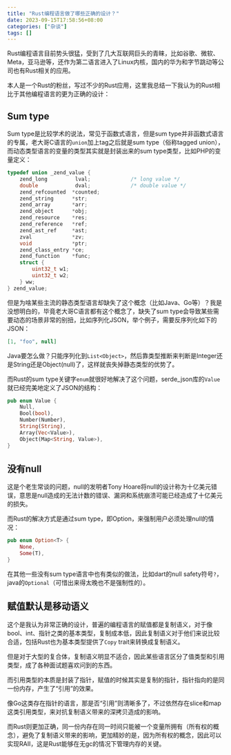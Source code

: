 ```yaml
---
title: "Rust编程语言做了哪些正确的设计？"
date: 2023-09-15T17:58:56+08:00
categories: ["杂谈"]
tags: []
---
```


Rust编程语言目前势头很猛，受到了几大互联网巨头的青睐，比如谷歌、微软、Meta，亚马逊等，还作为第二语言进入了Linux内核，国内的华为和字节跳动等公司也有Rust相关的应用。

本人是一个Rust的粉丝，写过不少的Rust应用，这里我总结一下我认为的Rust相比于其他编程语言的更为正确的设计：

## Sum  type

Sum type是比较学术的说法，常见于函数式语言，但是sum type并非函数式语言的专属，老大哥C语言的`union`加上tag之后就是sum type（俗称tagged union），而动态类型语言的变量的类型其实就是封装出来的sum type类型，比如PHP的变量定义：

```c
typedef union _zend_value {
	zend_long         lval;				/* long value */
	double            dval;				/* double value */
	zend_refcounted  *counted;
	zend_string      *str;
	zend_array       *arr;
	zend_object      *obj;
	zend_resource    *res;
	zend_reference   *ref;
	zend_ast_ref     *ast;
	zval             *zv;
	void             *ptr;
	zend_class_entry *ce;
	zend_function    *func;
	struct {
		uint32_t w1;
		uint32_t w2;
	} ww;
} zend_value;
```

但是为啥某些主流的静态类型语言却缺失了这个概念（比如Java、Go等）？我是没想明白的，毕竟老大哥C语言都有这个概念了，缺失了sum type会导致某些需要动态的场景非常的别扭，比如序列化JSON，举个例子，需要反序列化如下的JSON：

```json
[1, "foo", null]
```

Java要怎么做？只能序列化到`List<Object>`，然后靠类型推断来判断是Integer还是String还是Object(null)了，这样就丧失掉静态类型的优势了。

而Rust的sum type关键字`enum`就很好地解决了这个问题，serde_json库的`Value`就已经完美地定义了JSON的结构：

```rust
pub enum Value {
    Null,
    Bool(bool),
    Number(Number),
    String(String),
    Array(Vec<Value>),
    Object(Map<String, Value>),
}
```

## 没有null

这是个老生常谈的问题，null的发明者Tony Hoare将null的设计称为十亿美元错误，意思是null造成的无法计数的错误、漏洞和系统崩溃可能已经造成了十亿美元的损失。

而Rust的解决方式是通过sum type，即Option，来强制用户必须处理null的情况：

```rust
pub enum Option<T> {
    None,
    Some(T),
}
```
在其他一些没有sum type语言中也有类似的做法，比如dart的null safety符号`?`，java的`Optional`（可惜出来得太晚也不是强制性的）。

## 赋值默认是移动语义

这个是我认为非常正确的设计，普遍的编程语言的赋值都是复制语义，对于像bool、int、指针之类的基本类型，复制成本低，因此复制语义对于他们来说比较合适，包括Rust也为基本类型提供了`Copy` trait来转换成复制语义。

但是对于大型的复合体，复制语义明显不适合，因此某些语言区分了值类型和引用类型，成了各种面试题喜欢问到的东西。

而引用类型的本质是封装了指针，赋值的时候其实是复制的指针，指针指向的是同一份内存，产生了“引用”的效果。

像Go这类存在指针的语言，那是否“引用”则清晰多了，不过依然存在slice和map这类引用类型，来对抗复制语义带来的深拷贝造成的影响。

而Rust则更加正确，同一份内存在同一时间只能被一个变量所拥有（所有权的概念），避免了复制语义带来的影响，更加精妙的是，因为所有权的概念，因此可以实现RAII，这是Rust能够在无gc的情况下管理内存的关键。
